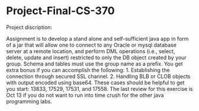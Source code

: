 # Project-Final-CS-370 
Project discription:

Assignment is to develop a stand alone and self-sufficient java app in form of a jar that will allow one to connect to any Oracle or mysql database server at a remote location, and perform DML operations (i.e., select, delete, update and insert) restricted to only the DB object created by your group. Schema and tables must use the group name as a prefix.  You get extra bonus if you can accomplish the following:  1. Establishing the connection through secured SSL channel.  2. Handling BLB or CLOB objects with output encoded using base64.   These cases should be helpful to get you start: 13833, 17529, 17531, and 17558.   The last review for this exercise is Oct 13 if you do not want to run into time crush for the other java programming labs.
